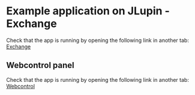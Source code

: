 # Example application on JLupin - Exchange

Check that the app is running by opening the following link in another tab: [Exchange](https://[[HOST_SUBDOMAIN]]-8000-[[KATACODA_HOST]].environments.katacoda.com/exchange/)

## Webcontrol panel

Check that the app is running by opening the following link in another tab: [Webcontrol](https://[[HOST_SUBDOMAIN]]-8888-[[KATACODA_HOST]].environments.katacoda.com/webcontrol/)
